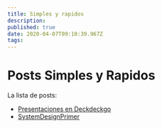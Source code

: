 ```yaml
---
title: Simples y rapidos
description: 
published: true
date: 2020-04-07T09:10:39.967Z
tags: 
---
```


# Posts Simples y Rapidos

La lista de posts:
 - [Presentaciones en Deckdeckgo](/posts/simples/deckdeckgo)
 - [SystemDesignPrimer](/posts/simples/systemdesignprimer)